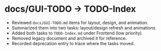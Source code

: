 # docs/GUI-TODO -> TODO-Index

- Reviewed `docs/GUI-TODO.md` items for layout, design, and animation.
- Summarized them into two tasks: layout/design refresh and animations.
- Added both tasks to `TODO-Index.md` under Frontend (low priority).
- Removed legacy document and archived it for reference.
- Recorded deprecation entry to trace where the tasks moved.
